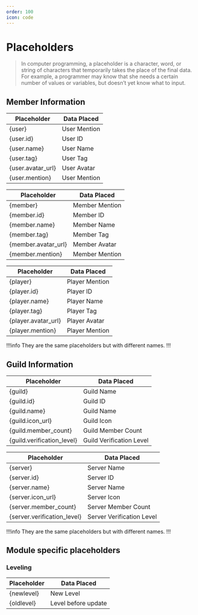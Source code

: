 ```yaml
---
order: 100
icon: code
---
```


# Placeholders

> In computer programming, a placeholder is a character, word, or string of characters that temporarily takes the place of the final data. For example, a programmer may know that she needs a certain number of values or variables, but doesn’t yet know what to input.

## Member Information

| Placeholder       | Data Placed           |
|-------------------|-----------------------|
| {user}            | User Mention          |
| {user.id}         | User ID               |
| {user.name}       | User Name             |
| {user.tag}        | User Tag              |
| {user.avatar_url} | User Avatar           |
| {user.mention}    | User Mention          |

| Placeholder       | Data Placed           |
|-------------------|-----------------------|
| {member}          | Member Mention        |
| {member.id}       | Member ID             |
| {member.name}     | Member Name           |
| {member.tag}      | Member Tag            |
| {member.avatar_url} | Member Avatar       |
| {member.mention} | Member Mention         |

| Placeholder       | Data Placed           |
|-------------------|-----------------------|
| {player}          | Player Mention        |
| {player.id}       | Player ID             |
| {player.name}     | Player Name           |
| {player.tag}      | Player Tag            |
| {player.avatar_url} | Player Avatar       |
| {player.mention} | Player Mention         |

!!!info
They are the same placeholders but with different names.
!!!

## Guild Information

| Placeholder       | Data Placed           |
|-------------------|-----------------------|
| {guild}           | Guild Name            |
| {guild.id}        | Guild ID              |
| {guild.name}      | Guild Name            |
| {guild.icon_url}  | Guild Icon            |
| {guild.member_count}     | Guild Member Count           |
| {guild.verification_level} | Guild Verification Level    |

| Placeholder       | Data Placed           |
|-------------------|-----------------------|
| {server}          | Server Name           |
| {server.id}       | Server ID             |
| {server.name}     | Server Name           |
| {server.icon_url} | Server Icon           |
| {server.member_count}     | Server Member Count           |
| {server.verification_level} | Server Verification Level    |

!!!info
They are the same placeholders but with different names.
!!!

## Module specific placeholders

### Leveling

| Placeholder       | Data Placed           |
|-------------------|-----------------------|
| {newlevel}        | New Level             |
| {oldlevel}        | Level before update   |